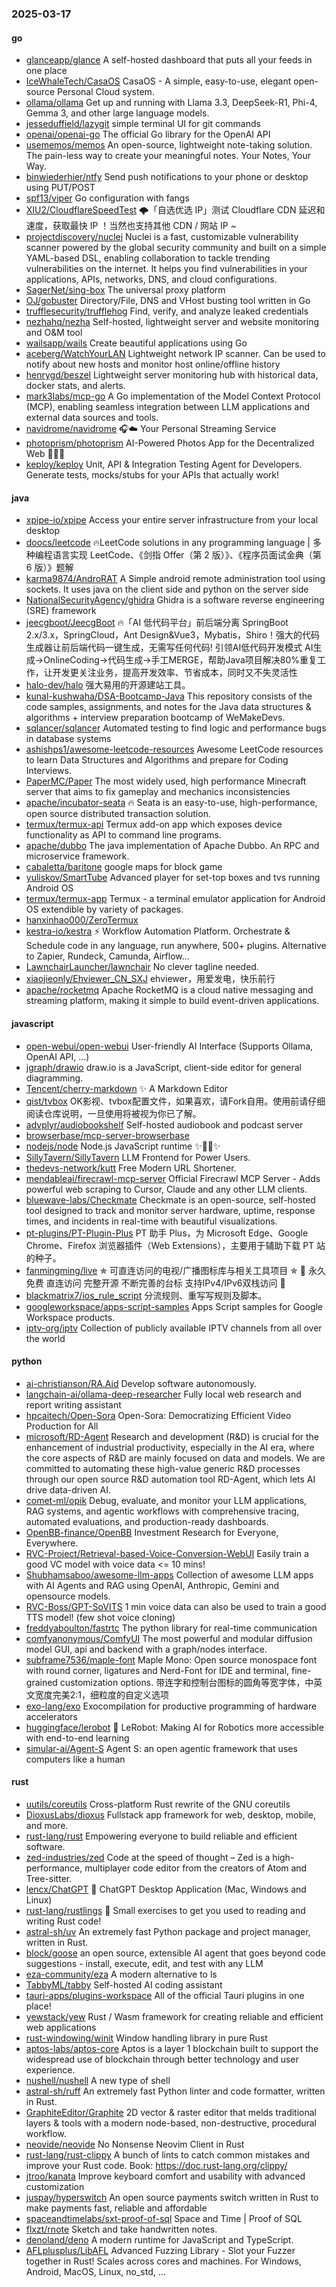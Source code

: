 ### 2025-03-17

#### go
* [glanceapp/glance](https://github.com/glanceapp/glance) A self-hosted dashboard that puts all your feeds in one place
* [IceWhaleTech/CasaOS](https://github.com/IceWhaleTech/CasaOS) CasaOS - A simple, easy-to-use, elegant open-source Personal Cloud system.
* [ollama/ollama](https://github.com/ollama/ollama) Get up and running with Llama 3.3, DeepSeek-R1, Phi-4, Gemma 3, and other large language models.
* [jesseduffield/lazygit](https://github.com/jesseduffield/lazygit) simple terminal UI for git commands
* [openai/openai-go](https://github.com/openai/openai-go) The official Go library for the OpenAI API
* [usememos/memos](https://github.com/usememos/memos) An open-source, lightweight note-taking solution. The pain-less way to create your meaningful notes. Your Notes, Your Way.
* [binwiederhier/ntfy](https://github.com/binwiederhier/ntfy) Send push notifications to your phone or desktop using PUT/POST
* [spf13/viper](https://github.com/spf13/viper) Go configuration with fangs
* [XIU2/CloudflareSpeedTest](https://github.com/XIU2/CloudflareSpeedTest) 🌩「自选优选 IP」测试 Cloudflare CDN 延迟和速度，获取最快 IP ！当然也支持其他 CDN / 网站 IP ~
* [projectdiscovery/nuclei](https://github.com/projectdiscovery/nuclei) Nuclei is a fast, customizable vulnerability scanner powered by the global security community and built on a simple YAML-based DSL, enabling collaboration to tackle trending vulnerabilities on the internet. It helps you find vulnerabilities in your applications, APIs, networks, DNS, and cloud configurations.
* [SagerNet/sing-box](https://github.com/SagerNet/sing-box) The universal proxy platform
* [OJ/gobuster](https://github.com/OJ/gobuster) Directory/File, DNS and VHost busting tool written in Go
* [trufflesecurity/trufflehog](https://github.com/trufflesecurity/trufflehog) Find, verify, and analyze leaked credentials
* [nezhahq/nezha](https://github.com/nezhahq/nezha) Self-hosted, lightweight server and website monitoring and O&M tool
* [wailsapp/wails](https://github.com/wailsapp/wails) Create beautiful applications using Go
* [aceberg/WatchYourLAN](https://github.com/aceberg/WatchYourLAN) Lightweight network IP scanner. Can be used to notify about new hosts and monitor host online/offline history
* [henrygd/beszel](https://github.com/henrygd/beszel) Lightweight server monitoring hub with historical data, docker stats, and alerts.
* [mark3labs/mcp-go](https://github.com/mark3labs/mcp-go) A Go implementation of the Model Context Protocol (MCP), enabling seamless integration between LLM applications and external data sources and tools.
* [navidrome/navidrome](https://github.com/navidrome/navidrome) 🎧☁️ Your Personal Streaming Service
* [photoprism/photoprism](https://github.com/photoprism/photoprism) AI-Powered Photos App for the Decentralized Web 🌈💎✨
* [keploy/keploy](https://github.com/keploy/keploy) Unit, API & Integration Testing Agent for Developers. Generate tests, mocks/stubs for your APIs that actually work!

#### java
* [xpipe-io/xpipe](https://github.com/xpipe-io/xpipe) Access your entire server infrastructure from your local desktop
* [doocs/leetcode](https://github.com/doocs/leetcode) 🔥LeetCode solutions in any programming language | 多种编程语言实现 LeetCode、《剑指 Offer（第 2 版）》、《程序员面试金典（第 6 版）》题解
* [karma9874/AndroRAT](https://github.com/karma9874/AndroRAT) A Simple android remote administration tool using sockets. It uses java on the client side and python on the server side
* [NationalSecurityAgency/ghidra](https://github.com/NationalSecurityAgency/ghidra) Ghidra is a software reverse engineering (SRE) framework
* [jeecgboot/JeecgBoot](https://github.com/jeecgboot/JeecgBoot) 🔥「AI 低代码平台」前后端分离 SpringBoot 2.x/3.x，SpringCloud，Ant Design&Vue3，Mybatis，Shiro！强大的代码生成器让前后端代码一键生成，无需写任何代码! 引领AI低代码开发模式 AI生成->OnlineCoding->代码生成->手工MERGE，帮助Java项目解决80%重复工作，让开发更关注业务，提高开发效率、节省成本，同时又不失灵活性
* [halo-dev/halo](https://github.com/halo-dev/halo) 强大易用的开源建站工具。
* [kunal-kushwaha/DSA-Bootcamp-Java](https://github.com/kunal-kushwaha/DSA-Bootcamp-Java) This repository consists of the code samples, assignments, and notes for the Java data structures & algorithms + interview preparation bootcamp of WeMakeDevs.
* [sqlancer/sqlancer](https://github.com/sqlancer/sqlancer) Automated testing to find logic and performance bugs in database systems
* [ashishps1/awesome-leetcode-resources](https://github.com/ashishps1/awesome-leetcode-resources) Awesome LeetCode resources to learn Data Structures and Algorithms and prepare for Coding Interviews.
* [PaperMC/Paper](https://github.com/PaperMC/Paper) The most widely used, high performance Minecraft server that aims to fix gameplay and mechanics inconsistencies
* [apache/incubator-seata](https://github.com/apache/incubator-seata) 🔥 Seata is an easy-to-use, high-performance, open source distributed transaction solution.
* [termux/termux-api](https://github.com/termux/termux-api) Termux add-on app which exposes device functionality as API to command line programs.
* [apache/dubbo](https://github.com/apache/dubbo) The java implementation of Apache Dubbo. An RPC and microservice framework.
* [cabaletta/baritone](https://github.com/cabaletta/baritone) google maps for block game
* [yuliskov/SmartTube](https://github.com/yuliskov/SmartTube) Advanced player for set-top boxes and tvs running Android OS
* [termux/termux-app](https://github.com/termux/termux-app) Termux - a terminal emulator application for Android OS extendible by variety of packages.
* [hanxinhao000/ZeroTermux](https://github.com/hanxinhao000/ZeroTermux)
* [kestra-io/kestra](https://github.com/kestra-io/kestra) ⚡ Workflow Automation Platform. Orchestrate & Schedule code in any language, run anywhere, 500+ plugins. Alternative to Zapier, Rundeck, Camunda, Airflow...
* [LawnchairLauncher/lawnchair](https://github.com/LawnchairLauncher/lawnchair) No clever tagline needed.
* [xiaojieonly/Ehviewer_CN_SXJ](https://github.com/xiaojieonly/Ehviewer_CN_SXJ) ehviewer，用爱发电，快乐前行
* [apache/rocketmq](https://github.com/apache/rocketmq) Apache RocketMQ is a cloud native messaging and streaming platform, making it simple to build event-driven applications.

#### javascript
* [open-webui/open-webui](https://github.com/open-webui/open-webui) User-friendly AI Interface (Supports Ollama, OpenAI API, ...)
* [jgraph/drawio](https://github.com/jgraph/drawio) draw.io is a JavaScript, client-side editor for general diagramming.
* [Tencent/cherry-markdown](https://github.com/Tencent/cherry-markdown) ✨ A Markdown Editor
* [qist/tvbox](https://github.com/qist/tvbox) OK影视、tvbox配置文件，如果喜欢，请Fork自用。使用前请仔细阅读仓库说明，一旦使用将被视为你已了解。
* [advplyr/audiobookshelf](https://github.com/advplyr/audiobookshelf) Self-hosted audiobook and podcast server
* [browserbase/mcp-server-browserbase](https://github.com/browserbase/mcp-server-browserbase)
* [nodejs/node](https://github.com/nodejs/node) Node.js JavaScript runtime ✨🐢🚀✨
* [SillyTavern/SillyTavern](https://github.com/SillyTavern/SillyTavern) LLM Frontend for Power Users.
* [thedevs-network/kutt](https://github.com/thedevs-network/kutt) Free Modern URL Shortener.
* [mendableai/firecrawl-mcp-server](https://github.com/mendableai/firecrawl-mcp-server) Official Firecrawl MCP Server - Adds powerful web scraping to Cursor, Claude and any other LLM clients.
* [bluewave-labs/Checkmate](https://github.com/bluewave-labs/Checkmate) Checkmate is an open-source, self-hosted tool designed to track and monitor server hardware, uptime, response times, and incidents in real-time with beautiful visualizations.
* [pt-plugins/PT-Plugin-Plus](https://github.com/pt-plugins/PT-Plugin-Plus) PT 助手 Plus，为 Microsoft Edge、Google Chrome、Firefox 浏览器插件（Web Extensions），主要用于辅助下载 PT 站的种子。
* [fanmingming/live](https://github.com/fanmingming/live) ✯ 可直连访问的电视/广播图标库与相关工具项目 ✯ 🔕 永久免费 直连访问 完整开源 不断完善的台标 支持IPv4/IPv6双栈访问 🔕
* [blackmatrix7/ios_rule_script](https://github.com/blackmatrix7/ios_rule_script) 分流规则、重写写规则及脚本。
* [googleworkspace/apps-script-samples](https://github.com/googleworkspace/apps-script-samples) Apps Script samples for Google Workspace products.
* [iptv-org/iptv](https://github.com/iptv-org/iptv) Collection of publicly available IPTV channels from all over the world

#### python
* [ai-christianson/RA.Aid](https://github.com/ai-christianson/RA.Aid) Develop software autonomously.
* [langchain-ai/ollama-deep-researcher](https://github.com/langchain-ai/ollama-deep-researcher) Fully local web research and report writing assistant
* [hpcaitech/Open-Sora](https://github.com/hpcaitech/Open-Sora) Open-Sora: Democratizing Efficient Video Production for All
* [microsoft/RD-Agent](https://github.com/microsoft/RD-Agent) Research and development (R&D) is crucial for the enhancement of industrial productivity, especially in the AI era, where the core aspects of R&D are mainly focused on data and models. We are committed to automating these high-value generic R&D processes through our open source R&D automation tool RD-Agent, which lets AI drive data-driven AI.
* [comet-ml/opik](https://github.com/comet-ml/opik) Debug, evaluate, and monitor your LLM applications, RAG systems, and agentic workflows with comprehensive tracing, automated evaluations, and production-ready dashboards.
* [OpenBB-finance/OpenBB](https://github.com/OpenBB-finance/OpenBB) Investment Research for Everyone, Everywhere.
* [RVC-Project/Retrieval-based-Voice-Conversion-WebUI](https://github.com/RVC-Project/Retrieval-based-Voice-Conversion-WebUI) Easily train a good VC model with voice data <= 10 mins!
* [Shubhamsaboo/awesome-llm-apps](https://github.com/Shubhamsaboo/awesome-llm-apps) Collection of awesome LLM apps with AI Agents and RAG using OpenAI, Anthropic, Gemini and opensource models.
* [RVC-Boss/GPT-SoVITS](https://github.com/RVC-Boss/GPT-SoVITS) 1 min voice data can also be used to train a good TTS model! (few shot voice cloning)
* [freddyaboulton/fastrtc](https://github.com/freddyaboulton/fastrtc) The python library for real-time communication
* [comfyanonymous/ComfyUI](https://github.com/comfyanonymous/ComfyUI) The most powerful and modular diffusion model GUI, api and backend with a graph/nodes interface.
* [subframe7536/maple-font](https://github.com/subframe7536/maple-font) Maple Mono: Open source monospace font with round corner, ligatures and Nerd-Font for IDE and terminal, fine-grained customization options. 带连字和控制台图标的圆角等宽字体，中英文宽度完美2:1，细粒度的自定义选项
* [exo-lang/exo](https://github.com/exo-lang/exo) Exocompilation for productive programming of hardware accelerators
* [huggingface/lerobot](https://github.com/huggingface/lerobot) 🤗 LeRobot: Making AI for Robotics more accessible with end-to-end learning
* [simular-ai/Agent-S](https://github.com/simular-ai/Agent-S) Agent S: an open agentic framework that uses computers like a human

#### rust
* [uutils/coreutils](https://github.com/uutils/coreutils) Cross-platform Rust rewrite of the GNU coreutils
* [DioxusLabs/dioxus](https://github.com/DioxusLabs/dioxus) Fullstack app framework for web, desktop, mobile, and more.
* [rust-lang/rust](https://github.com/rust-lang/rust) Empowering everyone to build reliable and efficient software.
* [zed-industries/zed](https://github.com/zed-industries/zed) Code at the speed of thought – Zed is a high-performance, multiplayer code editor from the creators of Atom and Tree-sitter.
* [lencx/ChatGPT](https://github.com/lencx/ChatGPT) 🔮 ChatGPT Desktop Application (Mac, Windows and Linux)
* [rust-lang/rustlings](https://github.com/rust-lang/rustlings) 🦀 Small exercises to get you used to reading and writing Rust code!
* [astral-sh/uv](https://github.com/astral-sh/uv) An extremely fast Python package and project manager, written in Rust.
* [block/goose](https://github.com/block/goose) an open source, extensible AI agent that goes beyond code suggestions - install, execute, edit, and test with any LLM
* [eza-community/eza](https://github.com/eza-community/eza) A modern alternative to ls
* [TabbyML/tabby](https://github.com/TabbyML/tabby) Self-hosted AI coding assistant
* [tauri-apps/plugins-workspace](https://github.com/tauri-apps/plugins-workspace) All of the official Tauri plugins in one place!
* [yewstack/yew](https://github.com/yewstack/yew) Rust / Wasm framework for creating reliable and efficient web applications
* [rust-windowing/winit](https://github.com/rust-windowing/winit) Window handling library in pure Rust
* [aptos-labs/aptos-core](https://github.com/aptos-labs/aptos-core) Aptos is a layer 1 blockchain built to support the widespread use of blockchain through better technology and user experience.
* [nushell/nushell](https://github.com/nushell/nushell) A new type of shell
* [astral-sh/ruff](https://github.com/astral-sh/ruff) An extremely fast Python linter and code formatter, written in Rust.
* [GraphiteEditor/Graphite](https://github.com/GraphiteEditor/Graphite) 2D vector & raster editor that melds traditional layers & tools with a modern node-based, non-destructive, procedural workflow.
* [neovide/neovide](https://github.com/neovide/neovide) No Nonsense Neovim Client in Rust
* [rust-lang/rust-clippy](https://github.com/rust-lang/rust-clippy) A bunch of lints to catch common mistakes and improve your Rust code. Book: https://doc.rust-lang.org/clippy/
* [jtroo/kanata](https://github.com/jtroo/kanata) Improve keyboard comfort and usability with advanced customization
* [juspay/hyperswitch](https://github.com/juspay/hyperswitch) An open source payments switch written in Rust to make payments fast, reliable and affordable
* [spaceandtimelabs/sxt-proof-of-sql](https://github.com/spaceandtimelabs/sxt-proof-of-sql) Space and Time | Proof of SQL
* [flxzt/rnote](https://github.com/flxzt/rnote) Sketch and take handwritten notes.
* [denoland/deno](https://github.com/denoland/deno) A modern runtime for JavaScript and TypeScript.
* [AFLplusplus/LibAFL](https://github.com/AFLplusplus/LibAFL) Advanced Fuzzing Library - Slot your Fuzzer together in Rust! Scales across cores and machines. For Windows, Android, MacOS, Linux, no_std, ...
